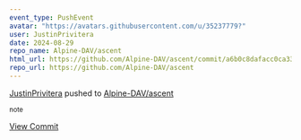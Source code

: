```yaml
---
event_type: PushEvent
avatar: "https://avatars.githubusercontent.com/u/35237779?"
user: JustinPrivitera
date: 2024-08-29
repo_name: Alpine-DAV/ascent
html_url: https://github.com/Alpine-DAV/ascent/commit/a6b0c8dafacc0ca33af126f0264976722a0179d3
repo_url: https://github.com/Alpine-DAV/ascent
---
```


<a href='https://github.com/JustinPrivitera' target='_blank'>JustinPrivitera</a> pushed to <a href='https://github.com/Alpine-DAV/ascent' target='_blank'>Alpine-DAV/ascent</a>

<small>note</small>

<a href='https://github.com/Alpine-DAV/ascent/commit/a6b0c8dafacc0ca33af126f0264976722a0179d3' target='_blank'>View Commit</a>